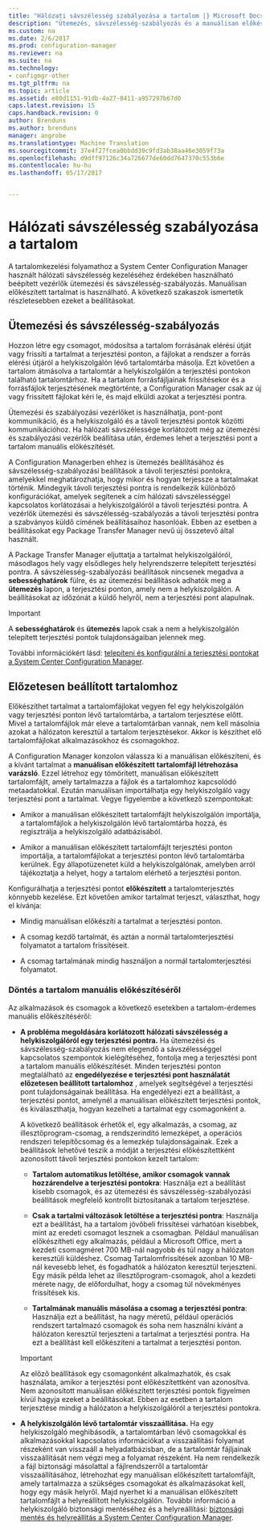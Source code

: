 ```yaml
---
title: "Hálózati sávszélesség szabályozása a tartalom |} Microsoft Docs"
description: "Ütemezés, sávszélesség-szabályozás és a manuálisan előkészített tartalmat a System Center Configuration Manager konfigurálása."
ms.custom: na
ms.date: 2/6/2017
ms.prod: configuration-manager
ms.reviewer: na
ms.suite: na
ms.technology:
- configmgr-other
ms.tgt_pltfrm: na
ms.topic: article
ms.assetid: e80d1151-91db-4a27-8411-a957297b67d0
caps.latest.revision: 15
caps.handback.revision: 0
author: Brenduns
ms.author: brenduns
manager: angrobe
ms.translationtype: Machine Translation
ms.sourcegitcommit: 37e4f27fcea0bbdd39c9fd3ab38aa46e3059f73a
ms.openlocfilehash: d9dff97126c34a726677de60dd7647370c553b6e
ms.contentlocale: hu-hu
ms.lasthandoff: 05/17/2017


---
```


# <a name="manage-network-bandwidth-for-content"></a>Hálózati sávszélesség szabályozása a tartalom
A tartalomkezelési folyamathoz a System Center Configuration Manager használt hálózati sávszélesség kezeléséhez érdekében használható beépített vezérlők ütemezési és sávszélesség-szabályozás. Manuálisan előkészített tartalmat is használható. A következő szakaszok ismertetik részletesebben ezeket a beállításokat.

##  <a name="BKMK_PlanningForThrottling"></a>Ütemezési és sávszélesség-szabályozás  

 Hozzon létre egy csomagot, módosítsa a tartalom forrásának elérési útját vagy frissíti a tartalmat a terjesztési ponton, a fájlokat a rendszer a forrás elérési útjáról a helykiszolgálón lévő tartalomtárba másolja. Ezt követően a tartalom átmásolva a tartalomtár a helykiszolgálón a terjesztési pontokon található tartalomtárhoz. Ha a tartalom forrásfájljainak frissítésekor és a forrásfájlok terjesztésének megtörténte, a Configuration Manager csak az új vagy frissített fájlokat kéri le, és majd elküldi azokat a terjesztési pontra.

 Ütemezési és szabályozási vezérlőket is használhatja, pont-pont kommunikáció, és a helykiszolgáló és a távoli terjesztési pontok közötti kommunikációhoz. Ha hálózati sávszélessége korlátozott még az ütemezési és szabályozási vezérlők beállítása után, érdemes lehet a terjesztési pont a tartalom manuális előkészítését.  

 A Configuration Managerben ehhez is ütemezés beállításához és sávszélesség-szabályozási beállítások a távoli terjesztési pontokra, amelyekkel meghatározhatja, hogy mikor és hogyan terjessze a tartalmakat történik. Mindegyik távoli terjesztési pontra is rendelkezik különböző konfigurációkat, amelyek segítenek a cím hálózati sávszélességgel kapcsolatos korlátozásai a helykiszolgálóról a távoli terjesztési pontra. A vezérlők ütemezési és sávszélesség-szabályozás a távoli terjesztési pontra a szabványos küldő címének beállításaihoz hasonlóak. Ebben az esetben a beállításokat egy Package Transfer Manager nevű új összetevő által használt.

 A Package Transfer Manager eljuttatja a tartalmat helykiszolgálóról, másodlagos hely vagy elsődleges hely helyrendszerre telepített terjesztési pontra. A sávszélesség-szabályozási beállítások nincsenek megadva a **sebességhatárok** fülre, és az ütemezési beállítások adhatók meg a **ütemezés** lapon, a terjesztési ponton, amely nem a helykiszolgálón. A beállításokat az időzónát a küldő helyről, nem a terjesztési pont alapulnak.  

> [!IMPORTANT]  
>  A **sebességhatárok** és **ütemezés** lapok csak a nem a helykiszolgálón telepített terjesztési pontok tulajdonságaiban jelennek meg.  

További információkért lásd: [telepíteni és konfigurálni a terjesztési pontokat a System Center Configuration Manager](/sccm/core/servers/deploy/configure/install-and-configure-distribution-points).  

##  <a name="BKMK_PrestagingContent"></a>Előzetesen beállított tartalomhoz  
 Előkészíthet tartalmat a tartalomfájlokat vegyen fel egy helykiszolgálón vagy terjesztési ponton lévő tartalomtárba, a tartalom terjesztése előtt. Mivel a tartalomfájlok már eleve a tartalomtárban vannak, nem kell másolnia azokat a hálózaton keresztül a tartalom terjesztésekor. Akkor is készíthet elő tartalomfájlokat alkalmazásokhoz és csomagokhoz.  

A Configuration Manager konzolon válassza ki a manuálisan előkészíteni, és a kívánt tartalmat a **manuálisan előkészített tartalomfájl létrehozása varázsló**. Ezzel létrehoz egy tömörített, manuálisan előkészített tartalomfájlt, amely tartalmazza a fájlok és a tartalomhoz kapcsolódó metaadatokkal. Ezután manuálisan importálhatja egy helykiszolgáló vagy terjesztési pont a tartalmat. Vegye figyelembe a következő szempontokat:  

-   Amikor a manuálisan előkészített tartalomfájlt helykiszolgálón importálja, a tartalomfájlok a helykiszolgálón lévő tartalomtárba hozzá, és regisztrálja a helykiszolgáló adatbázisából.  

-   Amikor a manuálisan előkészített tartalomfájlt terjesztési ponton importálja, a tartalomfájlokat a terjesztési ponton lévő tartalomtárba kerülnek. Egy állapotüzenetet küld a helykiszolgálónak, amelyben arról tájékoztatja a helyet, hogy a tartalom elérhető a terjesztési ponton.  

Konfigurálhatja a terjesztési pontot **előkészített** a tartalomterjesztés könnyebb kezelése. Ezt követően amikor tartalmat terjeszt, választhat, hogy el kívánja:  

-   Mindig manuálisan előkészíti a tartalmat a terjesztési ponton.  

-   A csomag kezdő tartalmát, és aztán a normál tartalomterjesztési folyamatot a tartalom frissítéseit.  

-   A csomag tartalmának mindig használjon a normál tartalomterjesztési folyamatot.  

###  <a name="BKMK_DetermineToPrestageContent"></a>Döntés a tartalom manuális előkészítéséről  
 Az alkalmazások és csomagok a következő esetekben a tartalom-érdemes manuális előkészítéséről:  

-   **A probléma megoldására korlátozott hálózati sávszélesség a helykiszolgálóról egy terjesztési pontra.** Ha ütemezési és sávszélesség-szabályozás nem elegendő a sávszélességgel kapcsolatos szempontok kielégítéséhez, fontolja meg a terjesztési pont a tartalom manuális előkészítését. Minden terjesztési ponton megtalálható az **engedélyezése e terjesztési pont használatát előzetesen beállított tartalomhoz** , amelyek segítségével a terjesztési pont tulajdonságainak beállítása. Ha engedélyezi ezt a beállítást, a terjesztési pontot, amelynél a manuálisan előkészített terjesztési pontok, és kiválaszthatja, hogyan kezelheti a tartalmat egy csomagonként a.  

    A következő beállítások érhetők el, egy alkalmazás, a csomag, az illesztőprogram-csomag, a rendszerindító lemezképet, a operációs rendszeri telepítőcsomag és a lemezkép tulajdonságainak. Ezek a beállítások lehetővé teszik a módját a terjesztési előkészítettként azonosított távoli terjesztési pontokon kezelt tartalom:  

    -   **Tartalom automatikus letöltése, amikor csomagok vannak hozzárendelve a terjesztési pontokra**: Használja ezt a beállítást kisebb csomagok, és az ütemezési és sávszélesség-szabályozási beállítások megfelelő kontrollt biztosítanak a tartalom terjesztése.  

    -   **Csak a tartalmi változások letöltése a terjesztési pontra**: Használja ezt a beállítást, ha a tartalom jövőbeli frissítései várhatóan kisebbek, mint az eredeti csomagot lesznek a csomagban. Például manuálisan előkészítheti egy alkalmazás, például a Microsoft Office, mert a kezdeti csomagméret 700 MB-nál nagyobb és túl nagy a hálózaton keresztüli küldéshez. Csomag Tartalomfrissítések azonban 10 MB-nál kevesebb lehet, és fogadhatók a hálózaton keresztül terjeszteni. Egy másik példa lehet az illesztőprogram-csomagok, ahol a kezdeti mérete nagy, de előfordulhat, hogy a csomag túl növekményes frissítések kis.  

    -   **Tartalmának manuális másolása a csomag a terjesztési pontra**: Használja ezt a beállítást, ha nagy méretű, például operációs rendszert tartalmazó csomagok és soha nem használni kívánt a hálózaton keresztül terjeszteni a tartalmat a terjesztési pontra. Ha ezt a beállítást kell előkészíteni a tartalmat a terjesztési ponton.  

    > [!IMPORTANT]  
    >  Az előző beállítások egy csomagonként alkalmazhatók, és csak használata, amikor a terjesztési pont előkészítettként van azonosítva. Nem azonosított manuálisan előkészített terjesztési pontok figyelmen kívül hagyja ezeket a beállításokat. Ebben az esetben a tartalom terjesztése mindig a hálózaton a helykiszolgálóról a terjesztési pontokra.  

-   **A helykiszolgálón lévő tartalomtár visszaállítása.** Ha egy helykiszolgáló meghibásodik, a tartalomtárban lévő csomagokkal és alkalmazásokkal kapcsolatos információkat a visszaállítási folyamat részeként van visszaáll a helyadatbázisban, de a tartalomtár fájljainak visszaállítását nem végzi meg a folyamat részeként. Ha nem rendelkezik a fájl biztonsági másolattal a fájlrendszerről a tartalomtár visszaállításához, létrehozhat egy manuálisan előkészített tartalomfájlt, amely tartalmazza a szükséges csomagokat és alkalmazásokat kell, hogy egy másik helyről. Majd nyerhet ki a manuálisan előkészített tartalomfájlt a helyreállított helykiszolgálón. További információ a helykiszolgáló biztonsági mentéséhez és a helyreállítási: [biztonsági mentés és helyreállítás a System Center Configuration Manager](/sccm/protect/understand/backup-and-recovery).  

